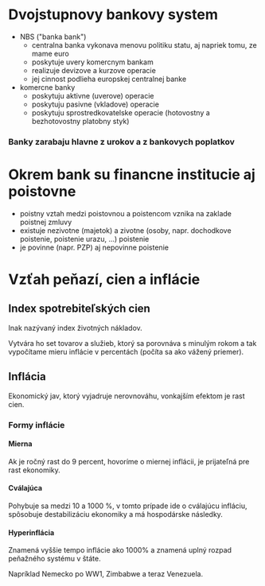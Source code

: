 # Dvojstupnovy bankovy system
- NBS ("banka bank")
  - centralna banka vykonava menovu politiku statu, aj napriek tomu, ze mame euro
  - poskytuje uvery komercnym bankam
  - realizuje devizove a kurzove operacie
  - jej cinnost podlieha europskej centralnej banke
- komercne banky
  - poskytuju aktivne (uverove) operacie
  - poskytuju pasivne (vkladove) operacie
  - poskytuju sprostredkovatelske operacie (hotovostny a bezhotovostny platobny styk)

### Banky zarabaju hlavne z urokov a z bankovych poplatkov

# Okrem bank su financne institucie aj poistovne
- poistny vztah medzi poistovnou a poistencom vznika na zaklade poistnej zmluvy
- existuje nezivotne (majetok) a zivotne (osoby, napr. dochodkove poistenie, poistenie urazu, ...) poistenie
- je povinne (napr. PZP) aj nepovinne poistenie

# Vzťah peňazí, cien a inflácie

## Index spotrebiteľských cien

Inak nazývaný index životných nákladov. 

Vytvára ho set tovarov a služieb, ktorý sa porovnáva s minulým rokom a tak vypočítame mieru inflácie v percentách (počíta sa ako vážený priemer).

## Inflácia 

Ekonomický jav, ktorý vyjadruje nerovnováhu, vonkajším efektom je rast cien.

### Formy inflácie

#### Mierna

Ak je ročný rast do 9 percent, hovoríme o miernej inflácii, je prijateľná pre rast ekonomiky.

#### Cválajúca

Pohybuje sa medzi 10 a 1000 %, v tomto prípade ide o cválajúcu infláciu, spôsobuje destabilizáciu ekonomiky a má hospodárske následky.

#### Hyperinflácia

Znamená vyššie tempo inflácie ako 1000% a znamená uplný rozpad peňažného systému v štáte.

Napríklad Nemecko po WW1, Zimbabwe a teraz Venezuela.
